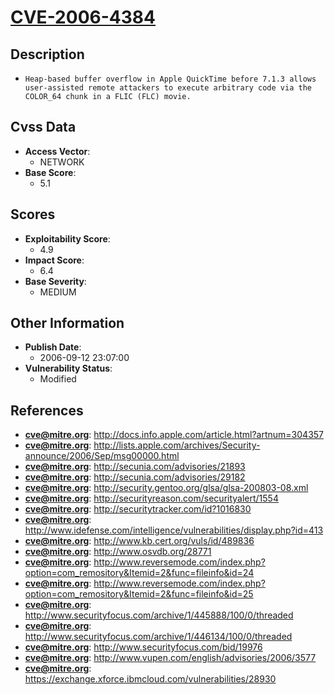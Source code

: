 
# [CVE-2006-4384](https://cve.mitre.org/cgi-bin/cvename.cgi?name=CVE-2006-4384)

## Description

- `Heap-based buffer overflow in Apple QuickTime before 7.1.3 allows user-assisted remote attackers to execute arbitrary code via the COLOR_64 chunk in a FLIC (FLC) movie.`

## Cvss Data

- **Access Vector**:
  - NETWORK
- **Base Score**:
  - 5.1

## Scores

- **Exploitability Score**:
  - 4.9
- **Impact Score**:
  - 6.4
- **Base Severity**:
  - MEDIUM

## Other Information

- **Publish Date**:
  - 2006-09-12 23:07:00
- **Vulnerability Status**:
  - Modified

## References

- **cve@mitre.org**: http://docs.info.apple.com/article.html?artnum=304357
- **cve@mitre.org**: http://lists.apple.com/archives/Security-announce/2006/Sep/msg00000.html
- **cve@mitre.org**: http://secunia.com/advisories/21893
- **cve@mitre.org**: http://secunia.com/advisories/29182
- **cve@mitre.org**: http://security.gentoo.org/glsa/glsa-200803-08.xml
- **cve@mitre.org**: http://securityreason.com/securityalert/1554
- **cve@mitre.org**: http://securitytracker.com/id?1016830
- **cve@mitre.org**: http://www.idefense.com/intelligence/vulnerabilities/display.php?id=413
- **cve@mitre.org**: http://www.kb.cert.org/vuls/id/489836
- **cve@mitre.org**: http://www.osvdb.org/28771
- **cve@mitre.org**: http://www.reversemode.com/index.php?option=com_remository&Itemid=2&func=fileinfo&id=24
- **cve@mitre.org**: http://www.reversemode.com/index.php?option=com_remository&Itemid=2&func=fileinfo&id=25
- **cve@mitre.org**: http://www.securityfocus.com/archive/1/445888/100/0/threaded
- **cve@mitre.org**: http://www.securityfocus.com/archive/1/446134/100/0/threaded
- **cve@mitre.org**: http://www.securityfocus.com/bid/19976
- **cve@mitre.org**: http://www.vupen.com/english/advisories/2006/3577
- **cve@mitre.org**: https://exchange.xforce.ibmcloud.com/vulnerabilities/28930
